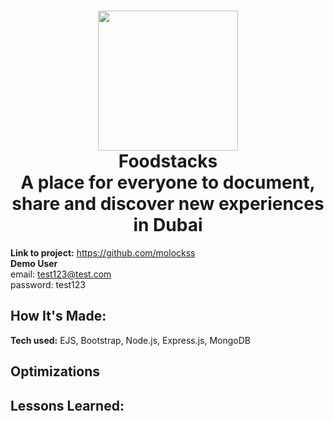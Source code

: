 
<h1 align="center">
  <img src="foodstacks.png" width="224px"/><br/>
  Foodstacks <br>
  A place for everyone to document, share and discover new experiences in Dubai
</h1>
<!-- 
# Comal - Latinx stories told through the lens of food
A place for Latinx families to document, share, and discover family recipes. -->

**Link to project:** https://github.com/molockss <br>
**Demo User** <br>
email: test123@test.com <br>
password: test123

<!-- ![image](https://user-images.githubusercontent.com/64442298/122502939-66be3c80-cfac-11eb-82cd-c5c07d2b3a5e.png) -->


## How It's Made:

**Tech used:** EJS, Bootstrap, Node.js, Express.js, MongoDB



## Optimizations


## Lessons Learned:




